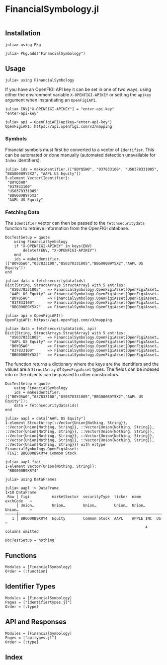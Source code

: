 # FinancialSymbology.jl

```@contents
```

## Installation

```julia-repl
julia> using Pkg

julia> Pkg.add("FinancialSymbology")
```

## Usage

```julia-repl
julia> using FinancialSymbology
```

If you have an OpenFIGI API key it can be set in one of two ways, using either the environment variable `X-OPENFIGI-APIKEY` or setting the `apikey` argument when instantiating an `OpenFigiAPI`. 

```julia-repl
julia> ENV["X-OPENFIGI-APIKEY"] = "enter-api-key"
"enter-api-key"

julia> api = OpenFigiAPI(apikey="enter-api-key")
OpenFigiAPI: https://api.openfigi.com/v3/mapping
```
### Symbols

Financial symbols must first be converted to a vector of `Identifier`. This can be automated or done manually (automated detection unavailable for `Index` identifiers).

```jldoctest; setup = :(using FinancialSymbology)
julia> ids = makeidentifier.(["B0YQ5W0", "037833100", "US0378331005", "BBG000B9Y5X2", "AAPL US Equity"])
5-element Vector{Identifier}:
 "B0YQ5W0"
 "037833100"
 "US0378331005"
 "BBG000B9Y5X2"
 "AAPL US Equity"
```

### Fetching Data

The `Identifier` vector can then be passed to the `fetchsecuritydata` function to retrieve information from the OpenFIGI database. 

```@meta
DocTestSetup = quote
    using FinancialSymbology
    if "X-OPENFIGI-APIKEY" in keys(ENV)
        delete!(ENV, "X-OPENFIGI-APIKEY")
    end
    ids = makeidentifier.(["B0YQ5W0","037833100","US0378331005","BBG000B9Y5X2","AAPL US Equity"])
end
```

```jldoctest
julia> data = fetchsecuritydata(ids)
Dict{String, StructArrays.StructArray} with 5 entries:
  "US0378331005"   => FinancialSymbology.OpenFigiAsset[OpenFigiAsset…
  "AAPL US Equity" => FinancialSymbology.OpenFigiAsset[OpenFigiAsset…
  "B0YQ5W0"        => FinancialSymbology.OpenFigiAsset[OpenFigiAsset…
  "037833100"      => FinancialSymbology.OpenFigiAsset[OpenFigiAsset…
  "BBG000B9Y5X2"   => FinancialSymbology.OpenFigiAsset[OpenFigiAsset…

julia> api = OpenFigiAPI()
OpenFigiAPI: https://api.openfigi.com/v3/mapping

julia> data = fetchsecuritydata(ids, api)
Dict{String, StructArrays.StructArray} with 5 entries:
  "US0378331005"   => FinancialSymbology.OpenFigiAsset[OpenFigiAsset…
  "AAPL US Equity" => FinancialSymbology.OpenFigiAsset[OpenFigiAsset…
  "B0YQ5W0"        => FinancialSymbology.OpenFigiAsset[OpenFigiAsset…
  "037833100"      => FinancialSymbology.OpenFigiAsset[OpenFigiAsset…
  "BBG000B9Y5X2"   => FinancialSymbology.OpenFigiAsset[OpenFigiAsset…
```

The function returns a dictionary where the keys are the identifiers and the values are a `StructArray` of `OpenFigiAsset` types. The fields can be indexed into or the objects can be passed to other constructors.

```@meta
DocTestSetup = quote
    using FinancialSymbology
    ids = makeidentifier.(["B0YQ5W0","037833100","US0378331005","BBG000B9Y5X2","AAPL US Equity"]);
    data = fetchsecuritydata(ids)
end
```

```jldoctest
julia> aapl = data["AAPL US Equity"]
1-element StructArray(::Vector{Union{Nothing, String}}, ::Vector{Union{Nothing, String}}, ::Vector{Union{Nothing, String}}, ::Vector{Union{Nothing, String}}, ::Vector{Union{Nothing, String}}, ::Vector{Union{Nothing, String}}, ::Vector{Union{Nothing, String}}, ::Vector{Union{Nothing, String}}, ::Vector{Union{Nothing, String}}, ::Vector{Union{Nothing, String}}) with eltype FinancialSymbology.OpenFigiAsset:
 FIGI: BBG000B9XRY4 Common Stock

julia> aapl.figi
1-element Vector{Union{Nothing, String}}:
 "BBG000B9XRY4"

julia> using DataFrames

julia> aapl |> DataFrame
1×10 DataFrame
 Row │ figi          marketSector  securityType  ticker  name       exchCode   ⋯
     │ Union…        Union…        Union…        Union…  Union…     Union…     ⋯
─────┼──────────────────────────────────────────────────────────────────────────
   1 │ BBG000B9XRY4  Equity        Common Stock  AAPL    APPLE INC  US         ⋯
                                                               4 columns omitted
```

```@meta
DocTestSetup = nothing
```

## Functions

```@autodocs
Modules = [FinancialSymbology]
Order = [:function]
```

## Identifier Types

```@autodocs
Modules = [FinancialSymbology]
Pages = ["identifiertypes.jl"]
Order = [:type]
```

## API and Responses

```@autodocs
Modules = [FinancialSymbology]
Pages = ["apitypes.jl"]
Order = [:type]
```

## Index
```@index
```
